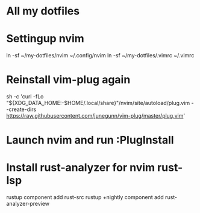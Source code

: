 # All my dotfiles
# Settingup nvim
ln -sf ~/my-dotfiles/nvim ~/.config/nvim
ln -sf ~/my-dotfiles/.vimrc ~/.vimrc

# Reinstall vim-plug again
 sh -c 'curl -fLo "${XDG_DATA_HOME:-$HOME/.local/share}"/nvim/site/autoload/plug.vim --create-dirs \
       https://raw.githubusercontent.com/junegunn/vim-plug/master/plug.vim'

# Launch nvim and run :PlugInstall


# Install rust-analyzer for nvim rust-lsp
rustup component add rust-src
rustup +nightly component add rust-analyzer-preview




